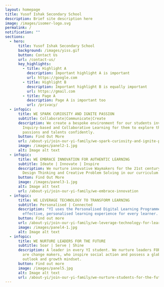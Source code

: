 ```yaml
---
layout: homepage
title: Yusof Ishak Secondary School
description: Brief site description here
image: /images/isomer-logo.svg
permalink: /
notification: ""
sections:
  - hero:
      title: Yusof Ishak Secondary School
      background: /images/yiss.gif
      button: Contact Us
      url: /contact-us/
      key_highlights:
        - title: Highlight A
          description: Important highlight A is important
          url: https://google.com
        - title: Highlight B
          description: Important highlight B is equally important
          url: https://gmail.com
        - title: Page A
          description: Page A is important too
          url: /privacy/
  - infopic:
      title: WE SPARK CURIOSITY AND IGNITE PASSION
      subtitle: Collaborate|Communicate|Create
      description: We create a bespoke environment for our students involving
        Inquiry-based and Collaborative Learning for them to explore their
        passions and talents confidently.
      button: Find Out More
      url: /about-yi/join-our-yi-family/we-spark-curiosity-and-ignite-passion/
      image: /images/panel2-1.jpg
      alt: Image alt text
  - infopic:
      title: WE EMBRACE INNOVATION FOR AUTHENTIC LEARNING
      subtitle: Ideate | Innovate | Inspire
      description: We nurture innovative Waymakers for the 21st century by involving
        Design Thinking and Creative Problem Solving in our curriculum.
      button: Find Out More
      image: /images/panel3-1.jpg
      alt: Image alt text
      url: /about-yi/join-our-yi-family/we-embrace-innovation
  - infopic:
      title: WE LEVERAGE TECHNOLOGY TO TRANSFORM LEARNING
      subtitle: Personalised | Connected
      description: "YI uses the Personalised Digital Learning Programme to provide
        effective, personalised learning experience for every learner. "
      button: Find out more
      url: /about-yi/join-our-yi-family/we-leverage-technology-for-learning
      image: /images/panel4-1.jpg
      alt: Image alt text
  - infopic:
      title: WE NURTURE LEADERS FOR THE FUTURE
      subtitle: Soar | Serve | Shine
      description: A leader in every YI student. We nurture leaders FOR tomorrow who
        are change makers, who inspire social action and possess a global
        outlook and growth mindset.
      button: Find out more
      image: /images/panel5.jpg
      alt: Image alt text
      url: /about-yi/join-our-yi-family/we-nurture-students-for-the-future
---
```

